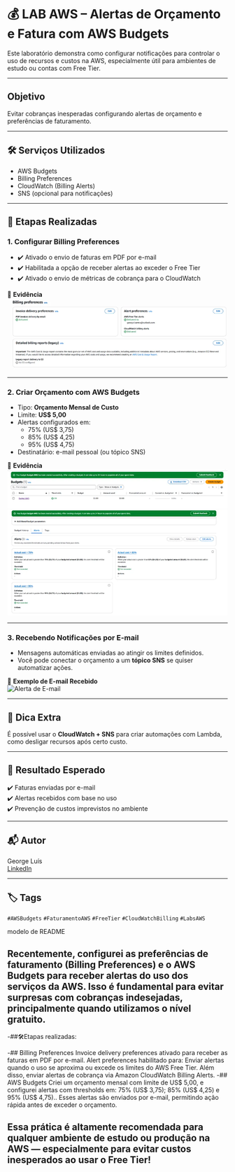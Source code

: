 # 💰 LAB AWS – Alertas de Orçamento e Fatura com AWS Budgets
 Este laboratório demonstra como configurar notificações para controlar o uso de recursos e custos na AWS, especialmente útil para ambientes de estudo ou contas com Free Tier.

---

## Objetivo
 Evitar cobranças inesperadas configurando alertas de orçamento e preferências de faturamento.

---

## 🛠️ Serviços Utilizados

- AWS Budgets  
- Billing Preferences  
- CloudWatch (Billing Alerts)  
- SNS (opcional para notificações)

---

## 🔧 Etapas Realizadas

### 1. Configurar Billing Preferences

- ✔️ Ativado o envio de faturas em PDF por e-mail
- ✔️ Habilitada a opção de receber alertas ao exceder o Free Tier
- ✔️ Ativado o envio de métricas de cobrança para o CloudWatch

📸 **Evidência**  
![Billing Preferences](./evidencias/1-billing-preferences.png)

---

### 2. Criar Orçamento com AWS Budgets

- Tipo: **Orçamento Mensal de Custo**
- Limite: **US$ 5,00**
- Alertas configurados em:
  - 75% (US$ 3,75)
  - 85% (US$ 4,25)
  - 95% (US$ 4,75)
- Destinatário: e-mail pessoal (ou tópico SNS)

📸 **Evidência**  
![Budget Overview](./evidencias/2-budget-overview.png)  
![Budget Notifications](./evidencias/3-budget-alerts.png)

---

### 3. Recebendo Notificações por E-mail

- Mensagens automáticas enviadas ao atingir os limites definidos.
- Você pode conectar o orçamento a um **tópico SNS** se quiser automatizar ações.

📸 **Exemplo de E-mail Recebido**  
![Alerta de E-mail](./evidencias/4-email-alerta.png)

---

## 🧠 Dica Extra

É possível usar o **CloudWatch + SNS** para criar automações com Lambda, como desligar recursos após certo custo.

---

## 🧾 Resultado Esperado

✔️ Faturas enviadas por e-mail  
✔️ Alertas recebidos com base no uso  
✔️ Prevenção de custos imprevistos no ambiente

---

## 📬 Autor

George Luís  
[LinkedIn](https://www.linkedin.com/in/georgeluist)

---

## 🏷️ Tags

`#AWSBudgets` `#FaturamentoAWS` `#FreeTier` `#CloudWatchBilling` `#LabsAWS`
 
 
 
 
 
 
 
 
 modelo de README

Recentemente, configurei as preferências de faturamento **(Billing Preferences)** e o **AWS Budgets** para receber alertas do uso dos serviços da AWS. Isso é fundamental para evitar surpresas com cobranças indesejadas, principalmente quando utilizamos o nível gratuito.
---
-##🛠Etapas realizadas:

-## Billing Preferences
Invoice delivery preferences ativado para receber as faturas em PDF por e-mail.
Alert preferences habilitado para: Enviar alertas quando o uso se aproxima ou excede os limites do AWS Free Tier. Além disso, enviar alertas de cobrança via Amazon CloudWatch Billing Alerts.
-## AWS Budgets
Criei um orçamento mensal com limite de US$ 5,00, e configurei alertas com thresholds em: 75% (US$ 3,75); 85% (US$ 4,25) e 95% (US$ 4,75).. Esses alertas são enviados por e-mail, permitindo ação rápida antes de exceder o orçamento.

Essa prática é altamente recomendada para qualquer ambiente de estudo ou produção na AWS — especialmente para evitar custos inesperados ao usar o Free Tier!
---
